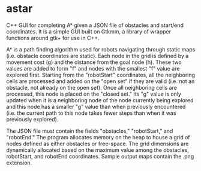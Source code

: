 astar
=====

C++ GUI for completing A* given a JSON file of obstacles and start/end coordinates. It is a simple GUI built on Gtkmm, a library of wrapper functions around gtk+ for use in C++. 

A* is a path finding algorithm used for robots navigating through static maps (i.e. obstacle coordinates are static). Each node in the grid is defined by a movement cost (g) and the distance from the goal node (h). These two values are added to form "f" and nodes with the smallest "f" value are explored first. Starting from the "robotStart" coordinates, all the neighboring cells are processed and added on the "open set" if they are valid (i.e. not an obstacle, not already on the open set). Once all neighboring cells are processed, this node is placed on the "closed set." Its "g" value is only updated when it is a neighboring node of the node currently being explored and this node has a smaller "g" value than when previously encountered (i.e. the current path to this node takes fewer steps than when it was previously explored).

The JSON file must contain the  fields "obstacles," "robotStart," and "robotEnd." The program allocates memory on the heap to house a grid of nodes defined as either obstacles or free-space. The grid dimensions are dynamically allocated based on the maximum value among the obstacles, robotStart, and robotEnd coordinates. Sample output maps contain the .png extension.

